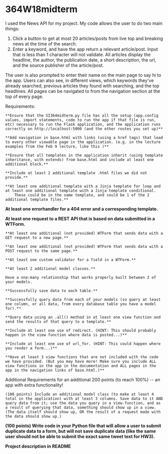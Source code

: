 # 364W18midterm

I used the News API for my project. My code allows the user to do two main things:
1. Click a button to get at most 20 articles/posts from live top and breaking news at the time of the search.
2. Enter a keyword, and have the app return a relevant article/post. Input that is less than 1 character will not validate.
All articles display the headline, the author, the publication date, a short description, the url, and the source publisher of the article/post.

The user is also prompted to enter their name on the main page to say hi to the app. Users can also see, in different views, which keywords they've already searched, previous articles they found with searching, and the top headlines. All pages can be navigated to from the navigation section at the top of every page.

Requirements:

    **Ensure that the SI364midterm.py file has all the setup (app.config values, import statements, code to run the app if that file is run, etc) necessary to run the Flask application, and the application runs correctly on http://localhost:5000 (and the other routes you set up)**
    
    **Add navigation in base.html with links (using a href tags) that lead to every other viewable page in the application. (e.g. in the lecture examples from the Feb 9 lecture, like this )**
    
    **Ensure that all templates in the application inherit (using template inheritance, with extends) from base.html and include at least one additional block.**
    
    **Include at least 2 additional template .html files we did not provide.**
    
    **At least one additional template with a Jinja template for loop and at least one additional template with a Jinja template conditional.
        These could be in the same template, and could be 1 of the 2 additional template files.**
        
   **At least one errorhandler for a 404 error and a corresponding template.**
    
   **At least one request to a REST API that is based on data submitted in a WTForm.**
    
    **At least one additional (not provided) WTForm that sends data with a GET request to a new page.**
    
    **At least one additional (not provided) WTForm that sends data with a POST request to the same page.**
    
    **At least one custom validator for a field in a WTForm.**
    
    **At least 2 additional model classes.**
    
    Have a one:many relationship that works properly built between 2 of your models.
    
    **Successfully save data to each table.**
    
    **Successfully query data from each of your models (so query at least one column, or all data, from every database table you have a model for).**
    
    **Query data using an .all() method in at least one view function and send the results of that query to a template.**
    
    **Include at least one use of redirect. (HINT: This should probably happen in the view function where data is posted...)**
    
    **Include at least one use of url_for. (HINT: This could happen where you render a form...)**
    
    **Have at least 3 view functions that are not included with the code we have provided. (But you may have more! Make sure you include ALL view functions in the app in the documentation and ALL pages in the app in the navigation links of base.html.)**

Additional Requirements for an additional 200 points (to reach 100%) -- an app with extra functionality!

    (100 points) Include an additional model class (to make at least 4 total in the application) with at least 3 columns. Save data to it AND query data from it; use the data you query in a view-function, and as a result of querying that data, something should show up in a view. (The data itself should show up, OR the result of a request made with the data should show up.)

  **(100 points) Write code in your Python file that will allow a user to submit duplicate data to a form, but will not save duplicate data (like the same user should not be able to submit the exact same tweet text for HW3).**

  **Project description in README**
